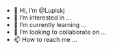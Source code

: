- 👋 Hi, I’m @Lupiskj
- 👀 I’m interested in ...
- 🌱 I’m currently learning ...
- 💞️ I’m looking to collaborate on ...
- 📫 How to reach me ...

<!---
Lupiskj/Lupiskj is a ✨ special ✨ repository because its `README.md` (this file) appears on your GitHub profile.
You can click the Preview link to take a look at your changes.
--->
